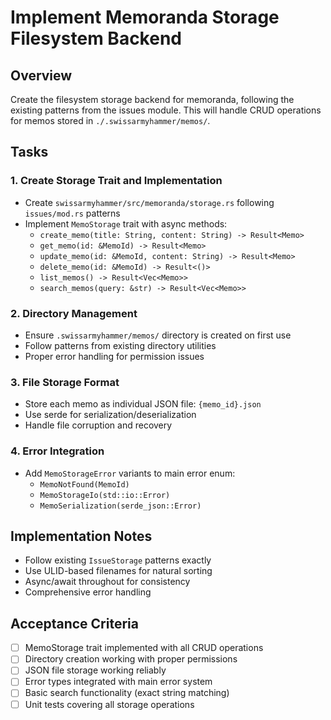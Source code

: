 # Implement Memoranda Storage Filesystem Backend

## Overview
Create the filesystem storage backend for memoranda, following the existing patterns from the issues module. This will handle CRUD operations for memos stored in `./.swissarmyhammer/memos/`.

## Tasks

### 1. Create Storage Trait and Implementation
- Create `swissarmyhammer/src/memoranda/storage.rs` following `issues/mod.rs` patterns
- Implement `MemoStorage` trait with async methods:
  - `create_memo(title: String, content: String) -> Result<Memo>`
  - `get_memo(id: &MemoId) -> Result<Memo>`
  - `update_memo(id: &MemoId, content: String) -> Result<Memo>`
  - `delete_memo(id: &MemoId) -> Result<()>`
  - `list_memos() -> Result<Vec<Memo>>`
  - `search_memos(query: &str) -> Result<Vec<Memo>>`

### 2. Directory Management
- Ensure `.swissarmyhammer/memos/` directory is created on first use
- Follow patterns from existing directory utilities
- Proper error handling for permission issues

### 3. File Storage Format
- Store each memo as individual JSON file: `{memo_id}.json`
- Use serde for serialization/deserialization
- Handle file corruption and recovery

### 4. Error Integration
- Add `MemoStorageError` variants to main error enum:
  - `MemoNotFound(MemoId)`
  - `MemoStorageIo(std::io::Error)`
  - `MemoSerialization(serde_json::Error)`

## Implementation Notes
- Follow existing `IssueStorage` patterns exactly
- Use ULID-based filenames for natural sorting
- Async/await throughout for consistency
- Comprehensive error handling

## Acceptance Criteria
- [ ] MemoStorage trait implemented with all CRUD operations
- [ ] Directory creation working with proper permissions
- [ ] JSON file storage working reliably
- [ ] Error types integrated with main error system
- [ ] Basic search functionality (exact string matching)
- [ ] Unit tests covering all storage operations